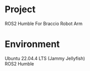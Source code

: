 # Project
ROS2 Humble For Braccio Robot Arm


# Environment
Ubuntu 22.04.4 LTS (Jammy Jellyfish) <br>
ROS2 Humble <br>
